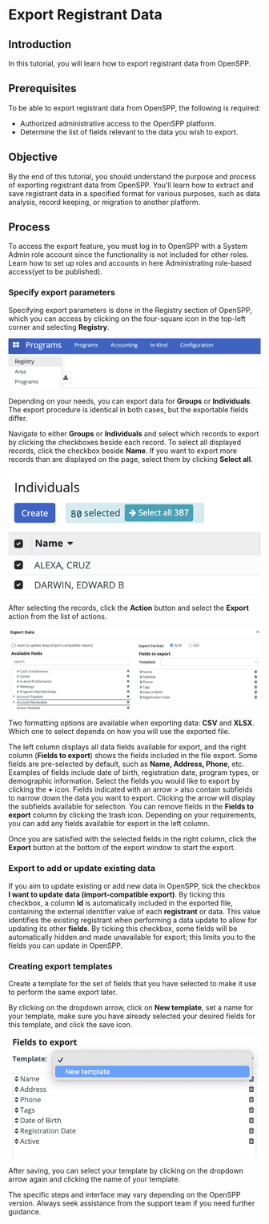 # Export Registrant Data

## Introduction

In this tutorial, you will learn how to export registrant data from OpenSPP.

## Prerequisites

To be able to export registrant data from OpenSPP, the following is required:

- Authorized administrative access to the OpenSPP platform.
- Determine the list of fields relevant to the data you wish to export.

## Objective

By the end of this tutorial, you should understand the purpose and process of exporting registrant data from OpenSPP. You'll learn how to extract and save registrant data in a specified format for various purposes, such as data analysis, record keeping, or migration to another platform.

## Process

To access the export feature, you must log in to OpenSPP with a System Admin role account since the functionality is not included for other roles. Learn how to set up roles and accounts in here Administrating role-based access(yet to be published).

### Specify export parameters

Specifying export parameters is done in the Registry section of OpenSPP, which you can access by clicking on the four-square icon in the top-left corner and selecting **Registry**.

![](export_registrant_data/1.png)

Depending on your needs, you can export data for **Groups** or **Individuals**. The export procedure is identical in both cases, but the exportable fields differ.

Navigate to either **Groups** or **Individuals** and select which records to export by clicking the checkboxes beside each record. To select all displayed records, click the checkbox beside **Name**. If you want to export more records than are displayed on the page, select them by clicking **Select all**.

![](export_registrant_data/2.png)

After selecting the records, click the **Action** button and select the **Export** action from the list of actions.

![](export_registrant_data/3.png)

Two formatting options are available when exporting data: **CSV** and **XLSX**. Which one to select depends on how you will use the exported file.

The left column displays all data fields available for export, and the right column (**Fields to export**) shows the fields included in the file export. Some fields are pre-selected by default, such as **Name, Address, Phone**, etc. Examples of fields include date of birth, registration date, program types, or demographic information. Select the fields you would like to export by clicking the **+** icon. Fields indicated with an arrow > also contain subfields to narrow down the data you want to export. Clicking the arrow will display the subfields available for selection. You can remove fields in the **Fields to export** column by clicking the trash icon. Depending on your requirements, you can add any fields available for export in the left column.

Once you are satisfied with the selected fields in the right column, click the **Export** button at the bottom of the export window to start the export.

### Export to add or update existing data

If you aim to update existing or add new data in OpenSPP, tick the checkbox **I want to update data (import-compatible export)**. By ticking this checkbox, a column **Id** is automatically included in the exported file, containing the external identifier value of each **registrant** or data. This value identifies the existing registrant when performing a data update to allow for updating its other **fields**. By ticking this checkbox, some fields will be automatically hidden and made unavailable for export; this limits you to the fields you can update in OpenSPP.

### Creating export templates

Create a template for the set of fields that you have selected to make it use to perform the same export later.

By clicking on the dropdown arrow, click on **New template**, set a name for your template, make sure you have already selected your desired fields for this template, and click the save icon.

![](export_registrant_data/4.png)

After saving, you can select your template by clicking on the dropdown arrow again and clicking the name of your template.

The specific steps and interface may vary depending on the OpenSPP version. Always seek assistance from the support team if you need further guidance.
